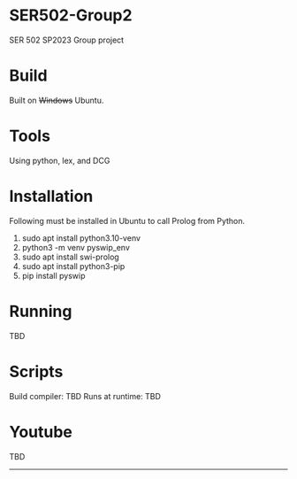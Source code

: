 # SER502-Group2
SER 502 SP2023 Group project

# Build
Built on ~~Windows~~ Ubuntu.

# Tools
Using python, lex, and DCG

# Installation
Following must be installed in Ubuntu to call Prolog from Python.

1.   sudo apt install python3.10-venv
2.   python3 -m venv pyswip_env 
3.   sudo apt install swi-prolog
4.   sudo apt install python3-pip
5.   pip install pyswip

# Running
TBD

# Scripts
Build compiler: TBD
Runs at runtime: TBD

# Youtube
TBD


----------------------------------------------------

